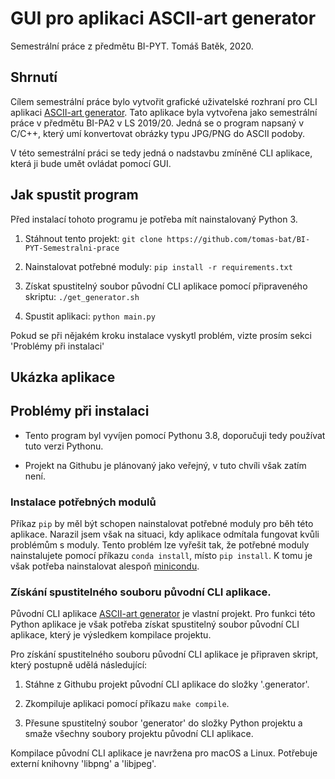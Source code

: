 # GUI pro aplikaci ASCII-art generator

Semestrální práce z předmětu BI-PYT. Tomáš Batěk, 2020.

## Shrnutí

Cílem semestrální práce bylo vytvořit grafické uživatelské rozhraní pro CLI aplikaci
[ASCII-art generator](https://github.com/tomas-bat/ASCII-art-generator). Tato aplikace byla vytvořena jako
semestrální práce v předmětu BI-PA2 v LS 2019/20. Jedná se o program napsaný v C/C++, který umí konvertovat obrázky
typu JPG/PNG do ASCII podoby.

V této semestrální práci se tedy jedná o nadstavbu zmíněné CLI aplikace, která ji bude umět ovládat pomocí GUI.

## Jak spustit program

Před instalací tohoto programu je potřeba mít nainstalovaný Python 3.

1. Stáhnout tento projekt: `git clone https://github.com/tomas-bat/BI-PYT-Semestralni-prace`

2. Nainstalovat potřebné moduly: `pip install -r requirements.txt`

3. Získat spustitelný soubor původní CLI aplikace pomocí připraveného skriptu: `./get_generator.sh`

4. Spustit aplikaci: `python main.py`

Pokud se při nějakém kroku instalace vyskytl problém, vizte prosím sekci 'Problémy při instalaci'

## Ukázka aplikace

## Problémy při instalaci

- Tento program byl vyvíjen pomocí Pythonu 3.8, doporučuji tedy používat tuto verzi Pythonu.
  
- Projekt na Githubu je plánovaný jako veřejný, v tuto chvíli však zatím není.

### Instalace potřebných modulů

Příkaz `pip` by měl být schopen nainstalovat potřebné moduly pro běh této aplikace. Narazil jsem však
na situaci, kdy aplikace odmítala fungovat kvůli problémům s moduly. Tento problém lze vyřešit tak, že
potřebné moduly nainstalujete pomocí příkazu `conda install`, místo `pip install`. K tomu je však
potřeba nainstalovat alespoň [minicondu](https://docs.conda.io/en/latest/miniconda.html).

### Získání spustitelného souboru původní CLI aplikace.

Původní CLI aplikace [ASCII-art generator](https://github.com/tomas-bat/ASCII-art-generator) je vlastní
projekt. Pro funkci této Python aplikace je však potřeba získat spustitelný soubor původní CLI
aplikace, který je výsledkem kompilace projektu.

Pro získání spustitelného souboru původní CLI aplikace je připraven skript, který postupně udělá následující:

1. Stáhne z Githubu projekt původní CLI aplikace do složky '.generator'.

2. Zkompiluje aplikaci pomocí příkazu `make compile`.

3. Přesune spustitelný soubor 'generator' do složky Python projektu a smaže všechny soubory projektu
původní CLI aplikace.
   
Kompilace původní CLI aplikace je navržena pro macOS a Linux. Potřebuje externí knihovny 'libpng' a 'libjpeg'.

